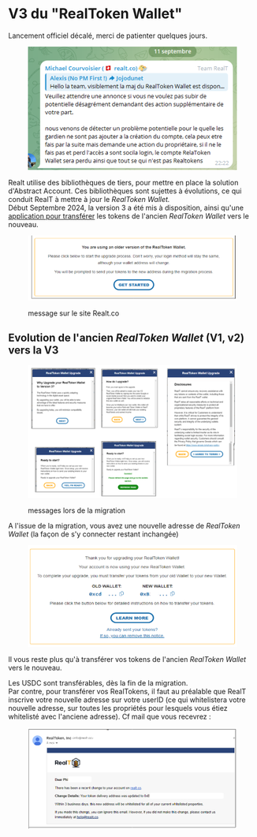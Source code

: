 # V3 du "RealToken Wallet"

Lancement officiel décalé, merci de patienter quelques jours.

<figure><img src="../../.gitbook/assets/image (301).png" alt=""><figcaption></figcaption></figure>



Realt utilise des bibliothèques de tiers, pour mettre en place la solution d'Abstract Account. Ces bibliothèques sont sujettes à évolutions, ce qui conduit RealT à mettre à jour le _RealToken Wallet._\
Début Septembre 2024, la version 3 a été mis à disposition, ainsi qu'une [application pour transférer](dapp-realtoken-wallet.md) les tokens de l'ancien _RealToken Wallet_ vers le nouveau.

<figure><img src="../../.gitbook/assets/image (2) (1).png" alt="" width="509"><figcaption><p>message sur le site Realt.co</p></figcaption></figure>

## Evolution  de l'ancien _RealToken Wallet_ (V1, v2) vers la V3

<figure><img src="../../.gitbook/assets/image (1) (1) (1).png" alt=""><figcaption><p>messages lors de la migration</p></figcaption></figure>

A l'issue de la migration, vous avez une nouvelle adresse de _RealToken Wallet_ (la façon de s'y connecter restant inchangée)&#x20;

<figure><img src="../../.gitbook/assets/image (2) (1) (1).png" alt="" width="506"><figcaption></figcaption></figure>

Il vous reste plus qu'à transférer vos tokens de l'ancien _RealToken Wallet_ vers le nouveau.

Les USDC sont transférables, dès la fin de la migration. \
Par contre, pour transférer vos RealTokens, il faut au préalable que RealT inscrive votre nouvelle adresse sur votre userID (ce qui whitelistera votre nouvelle adresse, sur toutes les propriétés pour lesquels vous étiez whitelisté avec l'anciene adresse). Cf mail que vous recevrez :&#x20;

<figure><img src="../../.gitbook/assets/image (3) (1).png" alt="" width="563"><figcaption></figcaption></figure>
